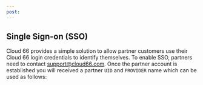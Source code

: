 ```yaml
---
post: 
---
```


## Single Sign-on (SSO)

Cloud 66 provides a simple solution to allow partner customers use their Cloud 66 login credentials to identify themselves. To enable SSO, partners need to contact [support@cloud66.com](mailto:support@cloud66.com). Once the partner account is established you will received a partner `UID` and `PROVIDER` name which can be used as follows:

